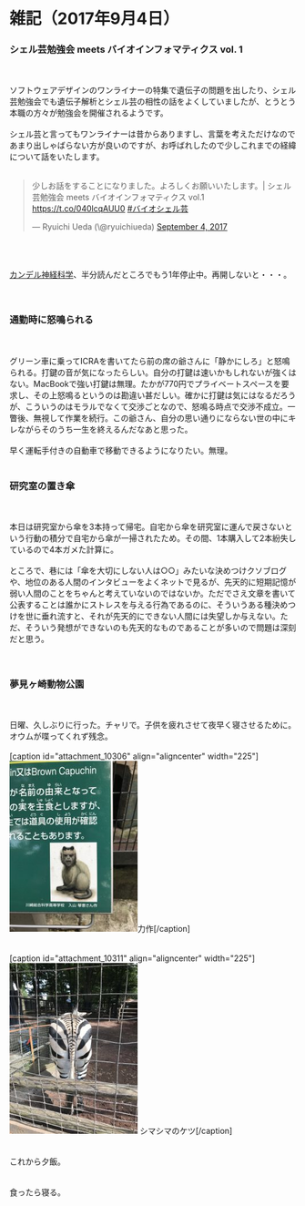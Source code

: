 # 雑記（2017年9月4日）
<h3>シェル芸勉強会 meets バイオインフォマティクス vol. 1</h3><br />
<br />
ソフトウェアデザインのワンライナーの特集で遺伝子の問題を出したり、シェル芸勉強会でも遺伝子解析とシェル芸の相性の話をよくしていましたが、とうとう本職の方々が勉強会を開催されるようです。<br />
<br />
シェル芸と言ってもワンライナーは昔からありますし、言葉を考えただけなのであまり出しゃばらない方が良いのですが、お呼ばれしたので少しこれまでの経緯について話をいたします。<br />
<br />
<blockquote class="twitter-tweet" data-partner="tweetdeck"><p lang="ja" dir="ltr">少しお話をすることになりました。よろしくお願いいたします。| シェル芸勉強会 meets バイオインフォマティクス vol.1 <a href="https://t.co/040lcqAUU0">https://t.co/040lcqAUU0</a> <a href="https://twitter.com/hashtag/%E3%83%90%E3%82%A4%E3%82%AA%E3%82%B7%E3%82%A7%E3%83%AB%E8%8A%B8?src=hash">#バイオシェル芸</a></p>&mdash; Ryuichi Ueda (\@ryuichiueda) <a href="https://twitter.com/ryuichiueda/status/904650427924226048">September 4, 2017</a></blockquote><br />
<script async src="//platform.twitter.com/widgets.js" charset="utf-8"></script><br />
<br />
<a href="http://amzn.to/2eCPCzJ">カンデル神経科学</a>、半分読んだところでもう1年停止中。再開しないと・・・。<br />
<br />
<br />
<h3>通勤時に怒鳴られる</h3><br />
<br />
グリーン車に乗ってICRAを書いてたら前の席の爺さんに「静かにしろ」と怒鳴られる。打鍵の音が気になったらしい。自分の打鍵は速いかもしれないが強くはない。MacBookで強い打鍵は無理。たかが770円でプライベートスペースを要求し、その上怒鳴るというのは勘違い甚だしい。確かに打鍵は気にはなるだろうが、こういうのはモラルでなくて交渉ごとなので、怒鳴る時点で交渉不成立。一瞥後、無視して作業を続行。この爺さん、自分の思い通りにならない世の中にキレながらそのうち一生を終えるんだなあと思った。<br />
<br />
早く運転手付きの自動車で移動できるようになりたい。無理。<br />
<br />
<h3>研究室の置き傘</h3><br />
<br />
本日は研究室から傘を3本持って帰宅。自宅から傘を研究室に運んで戻さないという行動の積分で自宅から傘が一掃されたため。その間、1本購入して2本紛失しているので4本ガメた計算に。<br />
<br />
ところで、巷には「傘を大切にしない人は○○」みたいな決めつけクソブログや、地位のある人間のインタビューをよくネットで見るが、先天的に短期記憶が弱い人間のことをちゃんと考えていないのではないか。ただでさえ文章を書いて公表することは誰かにストレスを与える行為であるのに、そういうある種決めつけを世に垂れ流すと、それが先天的にできない人間には失望しか与えない。ただ、そういう発想ができないのも先天的なものであることが多いので問題は深刻だと思う。<br />
<br />
<br />
<h3>夢見ヶ崎動物公園</h3><br />
<br />
日曜、久しぶりに行った。チャリで。子供を疲れさせて夜早く寝させるために。オウムが喋ってくれず残念。<br />
<br />
[caption id="attachment_10306" align="aligncenter" width="225"]<a href="IMG_8542-e1504521243995.jpg"><img src="IMG_8542-e1504521243995-225x300.jpg" alt="" width="225" height="300" class="size-medium wp-image-10306" /></a>力作[/caption]<br />
<br />
<br />
[caption id="attachment_10311" align="aligncenter" width="225"]<a href="IMG_8516-e1504521516185.jpg"><img src="IMG_8516-e1504521516185-225x300.jpg" alt="ケツ" width="225" height="300" class="size-medium wp-image-10311" /></a> シマシマのケツ[/caption]<br />
<br />
<br />
これから夕飯。<br />
<br />
<br />
食ったら寝る。
